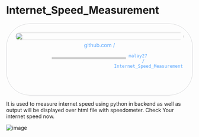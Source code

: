 # Internet_Speed_Measurement
<div style="width: 100%;text-align: center;">
        <div title="Hardijoisar/Internet_Speed_Measurement on GitHub" style="display: flex;flex-direction: column;align-items: center;justify-content: space-around; max-width: 100vw; margin: auto; padding: 0.6vh;border: 1px solid #b9bbbe99; border-radius: 1.6vh;">
            <img src="https://opengraph.githubassets.com/126f5rfsv12/Hardijoisar/Internet_Speed_Measurement" alt="" style="width: 100%;height: 100%;border-radius: 1vh;">
            <div style="margin: 5px auto;color: #58a6ff;">
                github.com /
                <code>
                        <a href="https://github.com/Hardijoisar/Internet_Speed_Measurement" title="Hardijoisar/Internet_Speed_Measurement on GitHub" target="blank_" style="cursor: pointer;">
                            <a href="https://github.com/malay27" title="malay27 on GitHub" style="text-decoration: none;color: #58a6ff;" target="blank_"> malay27
                                </a> /
                                    <a href="https://github.com/Hardijoisar/Internet_Speed_Measurement" title="Hardijoisar/Internet_Speed_Measurement on GitHub" style="text-decoration: none;color: #58a6ff;" target="blank_"> Internet_Speed_Measurement
                                        </a>
                                            </a>
                                                </code>
            </div>
        </div>
    </div>

It is used to measure internet speed using python in backend as well as output will be displayed over html file with speedometer.
Check Your internet speed now.



![image](https://user-images.githubusercontent.com/101263169/165234872-6af3947e-8c3d-4860-8746-c0863190eb05.png)
